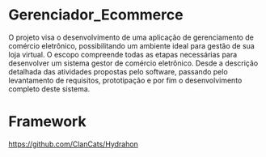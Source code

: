 # Gerenciador_Ecommerce
O projeto visa o desenvolvimento de uma aplicação de gerenciamento de comércio eletrônico, possibilitando um ambiente ideal para gestão de sua loja virtual. O escopo compreende todas as etapas necessárias para desenvolver um sistema gestor de comércio eletrônico. Desde a descrição detalhada das atividades propostas pelo software, passando pelo levantamento de requisitos, prototipação e por fim o desenvolvimento completo deste sistema.

# Framework

https://github.com/ClanCats/Hydrahon
